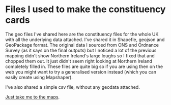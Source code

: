 # Files I used to make the constituency cards

The geo files I've shared here are the constituency files for the whole UK with all the underlying data attached. I've shared it in Shapefle, geojson and GeoPackage format. The original data I sourced from ONS and Ordnance Survey (as it says on the final outputs) but I noticed a lot of the previous mapping didn't show Northern Ireland's large loughs so I fixed that and chopped them out. It just didn't seem right looking at Northern Ireland completely filled in. These files are quite big so if you are using then on the web you might want to try a generalised version instead (which you can easily create using Mapshaper).

I've also shared a simple csv file, without any geodata attached.

[Just take me to the maps](https://drive.google.com/drive/folders/1xPneIJtI4xWQhJ8TrxsCGHjGRcqCybKa?usp=sharing).
